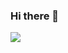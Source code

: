 <h3> Hi there 👋</h3>

<img src="https://capsule-render.vercel.app/api?type=Waving&color=auto&height=200&section=header&text=KimSoYeon&Size=50&fontAlign=77&fontAlignY=30&animation=twinkling&desc=Backend%20Developer&descAlign=85&descAlignY=55&fontColor=FFFFFF"/>
